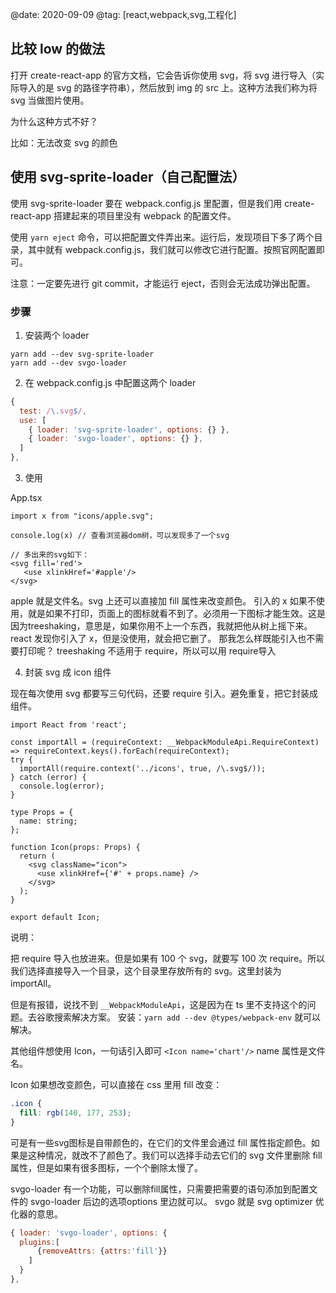 @date: 2020-09-09
@tag: [react,webpack,svg,工程化]

## 比较 low 的做法

打开 create-react-app 的官方文档，它会告诉你使用 svg，将 svg 进行导入（实际导入的是 svg 的路径字符串），然后放到 img 的 src 上。这种方法我们称为将 svg 当做图片使用。

为什么这种方式不好？

比如：无法改变 svg 的颜色

## 使用 svg-sprite-loader（自己配置法）

使用 svg-sprite-loader 要在 webpack.config.js 里配置，但是我们用 create-react-app 搭建起来的项目里没有 webpack 的配置文件。

使用 `yarn eject` 命令，可以把配置文件弄出来。运行后，发现项目下多了两个目录，其中就有 webpack.config.js，我们就可以修改它进行配置。按照官网配置即可。

注意：一定要先进行 git commit，才能运行 eject，否则会无法成功弹出配置。

### 步骤

1. 安装两个 loader

```
yarn add --dev svg-sprite-loader
yarn add --dev svgo-loader
```

2. 在 webpack.config.js 中配置这两个 loader

```js
{
  test: /\.svg$/,
  use: [
    { loader: 'svg-sprite-loader', options: {} },
    { loader: 'svgo-loader', options: {} },
  ]
},
```

3. 使用

App.tsx

```tsx
import x from "icons/apple.svg";

console.log(x) // 查看浏览器dom树，可以发现多了一个svg

// 多出来的svg如下：
<svg fill='red'>
   <use xlinkHref='#apple'/>
</svg>
```

apple 就是文件名。svg 上还可以直接加 fill 属性来改变颜色。
引入的 x 如果不使用，就是如果不打印，页面上的图标就看不到了。必须用一下图标才能生效。这是因为treeshaking，意思是，如果你用不上一个东西，我就把他从树上摇下来。react 发现你引入了 x，但是没使用，就会把它删了。
那我怎么样既能引入也不需要打印呢？
treeshaking 不适用于 require，所以可以用 require导入

4. 封装 svg 成 icon 组件

现在每次使用 svg 都要写三句代码，还要 require 引入。避免重复，把它封装成组件。

```tsx
import React from 'react';

const importAll = (requireContext: __WebpackModuleApi.RequireContext) => requireContext.keys().forEach(requireContext);
try {
  importAll(require.context('../icons', true, /\.svg$/));
} catch (error) {
  console.log(error);
}

type Props = {
  name: string;
};

function Icon(props: Props) {
  return (
    <svg className="icon">
      <use xlinkHref={'#' + props.name} />
    </svg>
  );
}

export default Icon;
```

说明：

把 require 导入也放进来。但是如果有 100 个 svg，就要写 100 次 require。所以我们选择直接导入一个目录，这个目录里存放所有的 svg。这里封装为 importAll。

但是有报错，说找不到 `__WebpackModuleApi`，这是因为在 ts 里不支持这个的问题。去谷歌搜索解决方案。
安装：`yarn add --dev @types/webpack-env` 就可以解决。

其他组件想使用 Icon，一句话引入即可 `<Icon name='chart'/>` name 属性是文件名。

Icon 如果想改变颜色，可以直接在 css 里用 fill 改变：

```css
.icon {
  fill: rgb(140, 177, 253);
}
```

可是有一些svg图标是自带颜色的，在它们的文件里会通过 fill 属性指定颜色。如果是这种情况，就改不了颜色了。我们可以选择手动去它们的 svg 文件里删除 fill 属性，但是如果有很多图标，一个个删除太慢了。

svgo-loader 有一个功能，可以删除fill属性，只需要把需要的语句添加到配置文件的 svgo-loader 后边的选项options 里边就可以。
svgo 就是 svg optimizer 优化器的意思。

```js
{ loader: 'svgo-loader', options: {
  plugins:[
      {removeAttrs: {attrs:'fill'}}
    ]
  }
},
```
